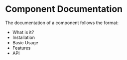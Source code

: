 # Component Documentation

The documentation of a component follows the format:
- What is it?
- Installation
- Basic Usage
- Features
- API
